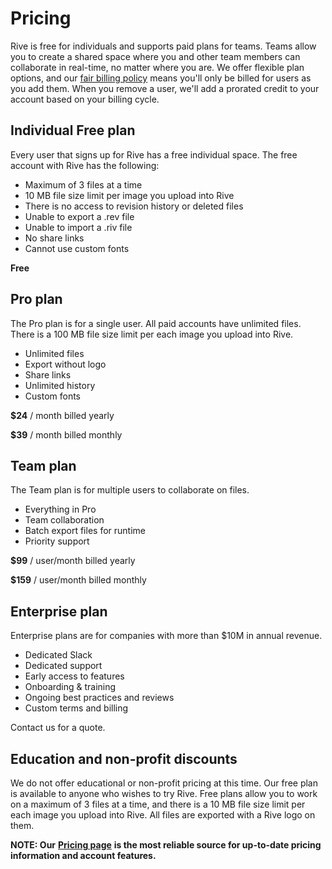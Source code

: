 # Pricing

Rive is free for individuals and supports paid plans for teams. Teams allow you to create a shared space where you and other team members can collaborate in real-time, no matter where you are. We offer flexible plan options, and our [fair billing policy](fair-billing-policy.md) means you'll only be billed for users as you add them. When you remove a user, we'll add a prorated credit to your account based on your billing cycle.

## Individual Free plan

Every user that signs up for Rive has a free individual space. The free account with Rive has the following:

* Maximum of 3 files at a time
* 10 MB file size limit per image you upload into Rive
* There is no access to revision history or deleted files
* Unable to export a .rev file
* Unable to import a .riv file
* No share links
* Cannot use custom fonts

**Free**

## Pro plan

The Pro plan is for a single user. All paid accounts have unlimited files. There is a 100 MB file size limit per each image you upload into Rive.

* Unlimited files
* Export without logo
* Share links
* Unlimited history
* Custom fonts

**$24** / month billed yearly&#x20;

**$39** / month billed monthly

## Team plan

The Team plan is for multiple users to collaborate on files.&#x20;

* Everything in Pro
* Team collaboration
* Batch export files for runtime
* Priority support

**$99** / user/month billed yearly&#x20;

**$159** / user/month billed monthly

## Enterprise plan&#x20;

Enterprise plans are for companies with more than $10M in annual revenue.

* Dedicated Slack
* Dedicated support
* Early access to features
* Onboarding & training&#x20;
* Ongoing best practices and reviews
* Custom terms and billing

Contact us for a quote.&#x20;

## Education and non-profit discounts

We do not offer educational or non-profit pricing at this time. Our free plan is available to anyone who wishes to try Rive. Free plans allow you to work on a maximum of 3 files at a time, and there is a 10 MB file size limit per each image you upload into Rive. All files are exported with a Rive logo on them.



**NOTE: Our** [**Pricing page**](https://rive.app/pricing) **is the most reliable source for up-to-date pricing information and account features.**
